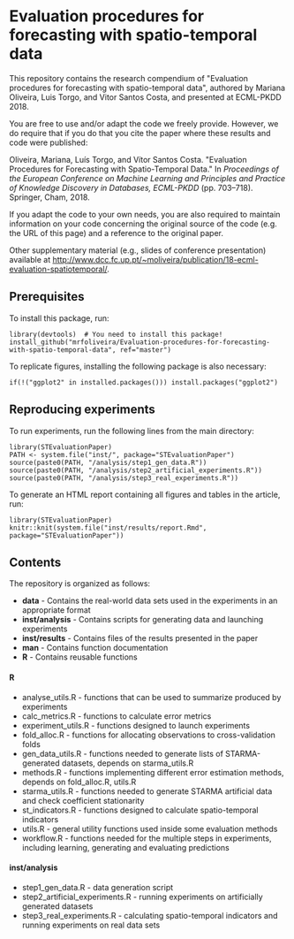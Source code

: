 # Evaluation procedures for forecasting with spatio-temporal data

This repository contains the research compendium of "Evaluation procedures for forecasting with spatio-temporal data", authored by Mariana Oliveira, Luis Torgo, and Vitor Santos Costa, and presented at ECML-PKDD 2018.

You are free to use and/or adapt the code we freely provide. However, we do require that if you do that you cite the paper where these results and code were published:

Oliveira, Mariana, Luís Torgo, and Vítor Santos Costa. "Evaluation Procedures for Forecasting with Spatio-Temporal Data." In *Proceedings of the European Conference on Machine Learning and Principles and Practice of Knowledge Discovery in Databases, ECML-PKDD* (pp. 703–718). Springer, Cham, 2018.

If you adapt the code to your own needs, you are also required to maintain information on your code concerning the original source of the code (e.g. the URL of this page) and a reference to the original paper.

Other supplementary material (e.g., slides of conference presentation) available at http://www.dcc.fc.up.pt/~moliveira/publication/18-ecml-evaluation-spatiotemporal/.

## Prerequisites

To install this package, run:

```
library(devtools)  # You need to install this package!
install_github("mrfoliveira/Evaluation-procedures-for-forecasting-with-spatio-temporal-data", ref="master")
```

To replicate figures, installing the following package is also necessary:

```
if(!("ggplot2" in installed.packages())) install.packages("ggplot2")
```

## Reproducing experiments

To run experiments, run the following lines from the main directory:

```
library(STEvaluationPaper)
PATH <- system.file("inst/", package="STEvaluationPaper")
source(paste0(PATH, "/analysis/step1_gen_data.R"))
source(paste0(PATH, "/analysis/step2_artificial_experiments.R"))
source(paste0(PATH, "/analysis/step3_real_experiments.R"))
```

To generate an HTML report containing all figures and tables in the article, run:

```
library(STEvaluationPaper)
knitr::knit(system.file("inst/results/report.Rmd", package="STEvaluationPaper"))
```

## Contents

The repository is organized as follows:
* **data** - Contains the real-world data sets used in the experiments in an appropriate format
* **inst/analysis** - Contains scripts for generating data and launching experiments
* **inst/results** - Contains files of the results presented in the paper
* **man** - Contains function documentation
* **R** - Contains reusable functions

#### R

* analyse\_utils.R - functions that can be used to summarize produced by experiments
* calc_metrics.R - functions to calculate error metrics
* experiment_utils.R - functions designed to launch experiments
* fold_alloc.R - functions for allocating observations to cross-validation folds
* gen\_data\_utils.R - functions needed to generate lists of STARMA-generated datasets, depends on starma_utils.R
* methods.R - functions implementing different error estimation methods, depends on fold_alloc.R, utils.R
* starma_utils.R - functions needed to generate STARMA artificial data and check coefficient stationarity
* st_indicators.R - functions designed to calculate spatio-temporal indicators
* utils.R - general utility functions used inside some evaluation methods
* workflow.R - functions needed for the multiple steps in experiments, including learning, generating and evaluating predictions


#### inst/analysis

* step1_gen_data.R - data generation script
* step2_artificial_experiments.R - running experiments on artificially generated datasets
* step3_real_experiments.R - calculating spatio-temporal indicators and running experiments on real data sets

